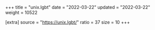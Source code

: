 +++
title = "unix.lgbt"
date = "2022-03-22"
updated = "2022-03-22"
weight = 10522

[extra]
source = "https://unix.lgbt/"
ratio = 37
size = 10
+++
